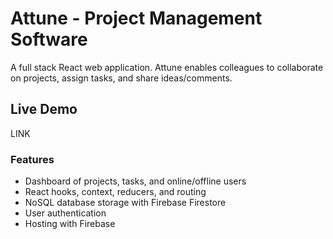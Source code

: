 # Attune - Project Management Software

A full stack React web application. Attune enables colleagues to collaborate on projects, assign tasks, and share ideas/comments.  

## Live Demo

LINK  

### Features
- Dashboard of projects, tasks, and online/offline users  
- React hooks, context, reducers, and routing   
- NoSQL database storage with Firebase Firestore  
- User authentication  
- Hosting with Firebase  